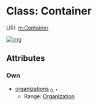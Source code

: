
# Class: Container




URI: [m:Container](https://codeforde.org/schema/metaContainer)


[![img](https://yuml.me/diagram/nofunky;dir:TB/class/[Organization],[Organization]<organizations%200..*-++[Container])](https://yuml.me/diagram/nofunky;dir:TB/class/[Organization],[Organization]<organizations%200..*-++[Container])

## Attributes


### Own

 * [organizations](organizations.md)  <sub>0..\*</sub>
     * Range: [Organization](Organization.md)
